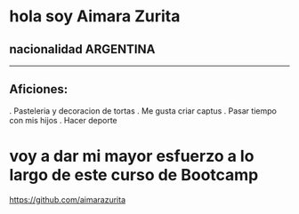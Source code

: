 # hola soy Aimara Zurita
## nacionalidad **ARGENTINA** 
------------------------------
## Aficiones:
. Pasteleria y decoracion de tortas
. Me gusta criar captus
. Pasar tiempo con mis hijos
. Hacer deporte

# voy a dar mi mayor esfuerzo a lo largo de este curso de **Bootcamp** 

https://github.com/aimarazurita